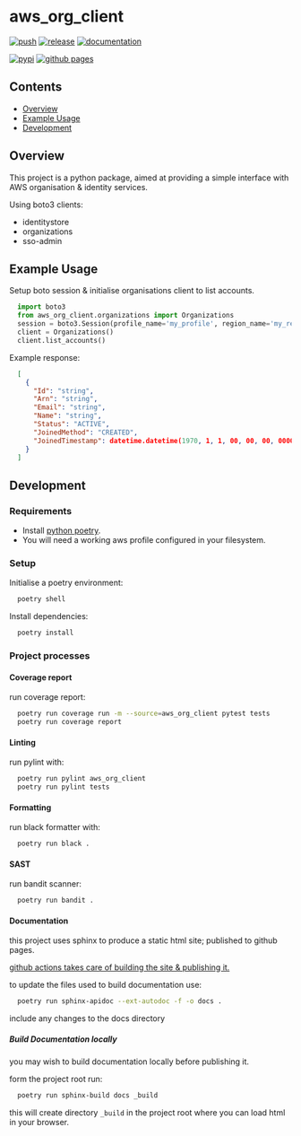 # aws_org_client

[![push](https://github.com/alphagov/aws_org_client/actions/workflows/push.yml/badge.svg?branch=main)](https://github.com/alphagov/aws_org_client/actions/workflows/push.yml) [![release](https://github.com/alphagov/aws_org_client/actions/workflows/release.yml/badge.svg)](https://github.com/alphagov/aws_org_client/actions/workflows/release.yml) [![documentation](https://github.com/alphagov/aws_org_client/actions/workflows/documentation.yml/badge.svg?branch=main)](https://github.com/alphagov/aws_org_client/actions/workflows/documentation.yml) 

[![pypi](https://img.shields.io/pypi/v/aws_org_client?color=blue&label=pypi)](https://pypi.org/project/aws-org-client) [![github pages](https://img.shields.io/badge/GitHub%20Pages-222222?style=flat&logo=GitHub%20Pages&logoColor=white)](https://ideal-broccoli-37v9kn4.pages.github.io/index.html)


## Contents
* [Overview](#overview)
* [Example Usage](#example-usage)
* [Development](#development)


## Overview
This project is a python package, aimed at providing a simple interface with AWS
organisation & identity services.

Using boto3 clients:
  * identitystore
  * organizations
  * sso-admin


## Example Usage
Setup boto session & initialise organisations client to list accounts.
```python
  import boto3
  from aws_org_client.organizations import Organizations
  session = boto3.Session(profile_name='my_profile', region_name='my_region')
  client = Organizations()
  client.list_accounts()
```

Example response:
```json
  [
    {
      "Id": "string", 
      "Arn": "string", 
      "Email": "string", 
      "Name": "string", 
      "Status": "ACTIVE", 
      "JoinedMethod": "CREATED", 
      "JoinedTimestamp": datetime.datetime(1970, 1, 1, 00, 00, 00, 000000, tzinfo=tzlocal()) 
    }
  ]
```


## Development
### Requirements
* Install [python poetry](https://python-poetry.org/docs/#installation).
* You will need a working aws profile configured in your filesystem. 

### Setup
Initialise a poetry environment:
```bash
  poetry shell
```

Install dependencies:
```bash
  poetry install
```

### Project processes
#### Coverage report
run coverage report:
```bash
  poetry run coverage run -m --source=aws_org_client pytest tests
  poetry run coverage report
```

#### Linting
run pylint with:
```bash
  poetry run pylint aws_org_client
  poetry run pylint tests
```

#### Formatting
run black formatter with:
```bash
  poetry run black .
```

#### SAST
run bandit scanner:
```bash
  poetry run bandit .
```

#### Documentation
this project uses sphinx to produce a static html site; published to 
github pages.

[github actions takes care of building the site & publishing it.](.github/workflows/documentation.yml)

to update the files used to build documentation use:

```bash
  poetry run sphinx-apidoc --ext-autodoc -f -o docs .
```

include any changes to the docs directory 

##### Build Documentation locally
you may wish to build documentation locally before publishing it.

form the project root run: 
```bash
  poetry run sphinx-build docs _build
```

this will create directory ```_build``` in the project root where you can load
html in your browser.